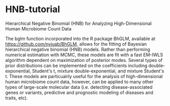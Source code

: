 # HNB-tutorial
Hierarchical Negative Binomial (HNB) for Analyzing High-Dimensional Human Microbiome Count Data

The bglm function incorporated into the R package BhGLM, available at https://github.com/nyiuab/BhGLM, allows for the fitting of Bayesian hierarchical negative binomial (HNB) models. Rather than performing numerical estimation with MCMC, these models are fit with a fast EM-IWLS algorithm dependent on maximization of posterior modes.  Several types of prior distributions can be implemented on the coefficients including double-exponential, Student's t, mixture double-exponential, and mixture Student's t. These models are particualrly useful for the analysis of high-dimensional human microbiome count data, however, can be applied to many other types of large-scale molecular data (i.e. detecting disease-associated genes or variants, predictive and prognostic modeling of diseases and traits, etc).
